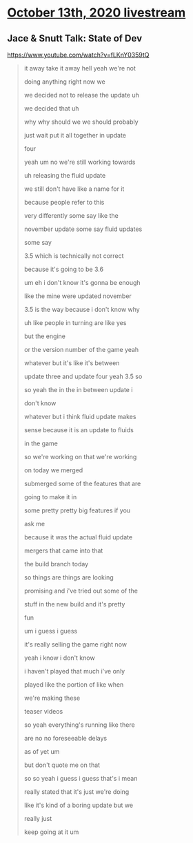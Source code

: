 # [October 13th, 2020 livestream](../2020-10-13.md)
## Jace & Snutt Talk: State of Dev
https://www.youtube.com/watch?v=fLKnY0359tQ
> it away take it away hell yeah we're not
> 
> doing anything right now we
> 
> we decided not to release the update uh
> 
> we decided that uh
> 
> why why should we we should probably
> 
> just wait put it all together in update
> 
> four
> 
> yeah um no we're still working towards
> 
> uh releasing the fluid update
> 
> we still don't have like a name for it
> 
> because people refer to this
> 
> very differently some say like the
> 
> november update some say fluid updates
> 
> some say
> 
> 3.5 which is technically not correct
> 
> because it's going to be 3.6
> 
> um eh i don't know it's gonna be enough
> 
> like the mine were updated november
> 
> 3.5 is the way because i don't know why
> 
> uh like people in turning are like yes
> 
> but the engine
> 
> or the version number of the game yeah
> 
> whatever but it's like it's between
> 
> update three and update four yeah 3.5 so
> 
> so yeah the in the in between update i
> 
> don't know
> 
> whatever but i think fluid update makes
> 
> sense because it is an update to fluids
> 
> in the game
> 
> so we're working on that we're working
> 
> on today we merged
> 
> submerged some of the features that are
> 
> going to make it in
> 
> some pretty pretty big features if you
> 
> ask me
> 
> because it was the actual fluid update
> 
> mergers that came into that
> 
> the build branch today
> 
> so things are things are looking
> 
> promising and i've tried out some of the
> 
> stuff in the new build and it's pretty
> 
> fun
> 
> um i guess i guess
> 
> it's really selling the game right now
> 
> yeah i know i don't know
> 
> i haven't played that much i've only
> 
> played like the portion of like when
> 
> we're making these
> 
> teaser videos
> 
> so yeah everything's running like there
> 
> are no no foreseeable delays
> 
> as of yet um
> 
> but don't quote me on that
> 
> so so yeah i guess i guess that's i mean
> 
> really stated that it's just we're doing
> 
> like it's kind of a boring update but we
> 
> really just
> 
> keep going at it um
> 
